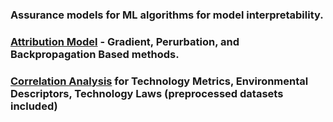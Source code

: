 ### Assurance models for ML algorithms for model interpretability.

### [Attribution Model](https://github.com/AI-VTRC/AIassurance/tree/master/attribution) - Gradient, Perurbation, and Backpropagation Based methods.

### [Correlation Analysis](https://github.com/AI-VTRC/AIassurance/tree/master/correlation) for Technology Metrics, Environmental Descriptors, Technology Laws (preprocessed datasets included)